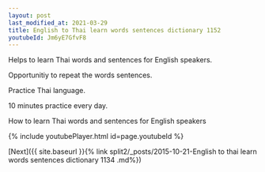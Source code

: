 ```yaml
---
layout: post
last_modified_at: 2021-03-29
title: English to Thai learn words sentences dictionary 1152 
youtubeId: Jm6yE7GfvF8
---
```

 
 
Helps to learn Thai words and sentences for English speakers.

Opportunitiy to repeat the words sentences. 

Practice Thai language. 
 
10 minutes practice every day. 
 
How to learn Thai words and sentences for English speakers 
 
{% include youtubePlayer.html id=page.youtubeId %}
 
 
[Next]({{ site.baseurl }}{% link  split2/_posts/2015-10-21-English to thai learn words sentences dictionary 1134 .md%})
 

